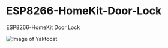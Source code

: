 # ESP8266-HomeKit-Door-Lock
ESP8266-HomeKit Door Lock



![Image of Yaktocat](https://octodex.github.com/images/yaktocat.png)
